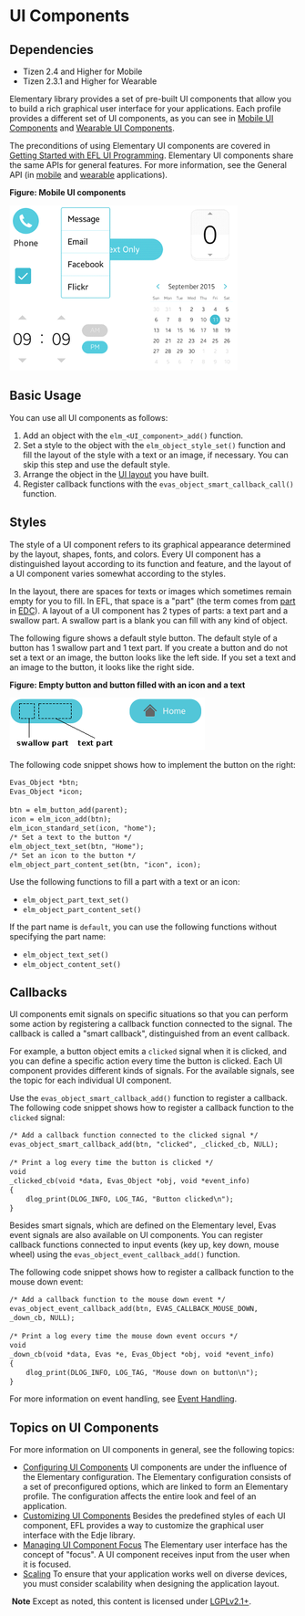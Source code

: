 # UI Components

## Dependencies

- Tizen 2.4 and Higher for Mobile
- Tizen 2.3.1 and Higher for Wearable

Elementary library provides a set of pre-built UI components that allow you to build a rich graphical user interface for your applications. Each profile provides a different set of UI components, as you can see in [Mobile UI Components](./ui-components-mn.md) and [Wearable UI Components](./ui-components-wn.md).

The preconditions of using Elementary UI components are covered in [Getting Started with EFL UI Programming](./getting-started-n.md). Elementary UI components share the same APIs for general features. For more information, see the General API (in [mobile](http://org.tizen.native.mobile.apireference/group__General.html) and [wearable](http://org.tizen.native.wearable.apireference/group__General.html) applications).

**Figure: Mobile UI components**

![Mobile UI components](./media/UIComponents.png)

## Basic Usage

You can use all UI components as follows:

1. Add an object with the `elm_<UI_component>_add()` function.
2. Set a style to the object with the `elm_object_style_set()` function and fill the layout of the style with a text or an image, if necessary.    You can skip this step and use the default style.   
3. Arrange the object in the [UI layout](./ui-layouts-n.md) you have built.
4. Register callback functions with the `evas_object_smart_callback_call()` function.

## Styles

The style of a UI component refers to its graphical appearance determined by the layout, shapes, fonts, and colors. Every UI component has a distinguished layout according to its function and feature, and the layout of a UI component varies somewhat according to the styles.

In the layout, there are spaces for texts or images which sometimes remain empty for you to fill. In EFL, that space is a "part" (the term comes from [part](./learn-edc-part-n.md) in [EDC](./learn-edc-intro-n.md)). A layout of a UI component has 2 types of parts: a text part and a swallow part. A swallow part is a blank you can fill with any kind of object.

The following figure shows a default style button. The default style of a button has 1 swallow part and 1 text part. If you create a button and do not set a text or an image, the button looks like the left side. If you set a text and an image to the button, it looks like the right side.

**Figure: Empty button and button filled with an icon and a text**

![Empty button and button filled with an icon and a text](./media/UIComponent_buttons.png)

The following code snippet shows how to implement the button on the right:

```
Evas_Object *btn;
Evas_Object *icon;

btn = elm_button_add(parent);
icon = elm_icon_add(btn);
elm_icon_standard_set(icon, "home");
/* Set a text to the button */
elm_object_text_set(btn, "Home");
/* Set an icon to the button */
elm_object_part_content_set(btn, "icon", icon);
```

Use the following functions to fill a part with a text or an icon:

- `elm_object_part_text_set()`
- `elm_object_part_content_set()`

If the part name is `default`, you can use the following functions without specifying the part name:

- `elm_object_text_set()`
- `elm_object_content_set()`

## Callbacks

UI components emit signals on specific situations so that you can perform some action by registering a callback function connected to the signal. The callback is called a "smart callback", distinguished from an event callback.

For example, a button object emits a `clicked` signal when it is clicked, and you can define a specific action every time the button is clicked. Each UI component provides different kinds of signals. For the available signals, see the topic for each individual UI component.

Use the `evas_object_smart_callback_add()` function to register a callback. The following code snippet shows how to register a callback function to the `clicked` signal:

```
/* Add a callback function connected to the clicked signal */
evas_object_smart_callback_add(btn, "clicked", _clicked_cb, NULL);

/* Print a log every time the button is clicked */
void
_clicked_cb(void *data, Evas_Object *obj, void *event_info)
{
    dlog_print(DLOG_INFO, LOG_TAG, "Button clicked\n");
}
```

Besides smart signals, which are defined on the Elementary level, Evas event signals are also available on UI components. You can register callback functions connected to input events (key up, key down, mouse wheel) using the `evas_object_event_callback_add()` function.

The following code snippet shows how to register a callback function to the mouse down event:

```
/* Add a callback function to the mouse down event */
evas_object_event_callback_add(btn, EVAS_CALLBACK_MOUSE_DOWN, _down_cb, NULL);

/* Print a log every time the mouse down event occurs */
void
_down_cb(void *data, Evas *e, Evas_Object *obj, void *event_info)
{
    dlog_print(DLOG_INFO, LOG_TAG, "Mouse down on button\n");
}
```

For more information on event handling, see [Event Handling](./event-handling-n.md).

## Topics on UI Components

For more information on UI components in general, see the following topics:

- [Configuring UI Components](./configuring-n.md)   UI components are under the influence of the Elementary configuration. The Elementary configuration consists of a set of preconfigured options, which are linked to form an Elementary profile. The configuration affects the entire look and feel of an application.   
- [Customizing UI Components](./component-custom-n.md)   Besides the predefined styles of each UI component, EFL provides a way to customize the graphical user interface with the Edje library.   
- [Managing UI Component Focus](./component-focus-n.md)   The Elementary user interface has the concept of "focus". A UI component receives input from the user when it is focused.   
- [Scaling](./ui-scalability-n.md)   To ensure that your application works well on diverse devices, you must consider scalability when designing the application layout.   

​	**Note**	Except as noted, this content is licensed under [LGPLv2.1+](http://opensource.org/licenses/LGPL-2.1).